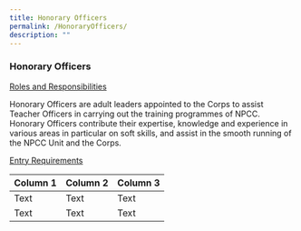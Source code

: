 ```yaml
---
title: Honorary Officers
permalink: /HonoraryOfficers/
description: ""
---
```

### Honorary Officers

<u>Roles and Responsibilities</u>

Honorary Officers are adult leaders appointed to the Corps to assist Teacher Officers in carrying out the training programmes of NPCC. Honorary Officers contribute their expertise, knowledge and experience in various areas in particular on soft skills, and assist in the smooth running of the NPCC Unit and the Corps.

<u>Entry Requirements</u>



| Column 1 | Column 2 | Column 3 |
| -------- | -------- | -------- |
| Text     | Text     | Text     |
| Text     | Text     | Text     |
